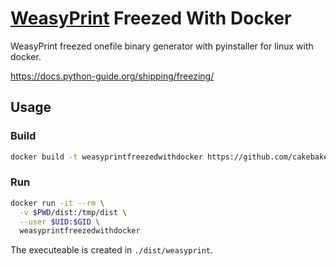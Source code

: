 [WeasyPrint](https://github.com/Kozea/WeasyPrint) Freezed With Docker
=====================================================================

WeasyPrint freezed onefile binary generator with pyinstaller for linux with docker.

https://docs.python-guide.org/shipping/freezing/

Usage
-----

### Build

```bash
docker build -t weasyprintfreezedwithdocker https://github.com/cakebake/WeasyPrintFreezedWithDocker.git
```

### Run

```bash
docker run -it --rm \
  -v $PWD/dist:/tmp/dist \
  --user $UID:$GID \
  weasyprintfreezedwithdocker
```

The executeable is created in `./dist/weasyprint`.
